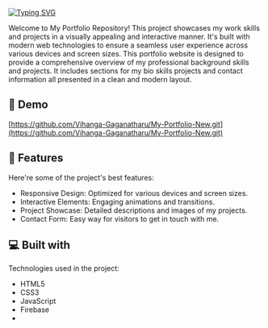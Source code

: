
<a href="https://git.io/typing-svg"><img src="https://readme-typing-svg.herokuapp.com?font=Poppins&weight=500&size=60&pause=1000&center=true&vCenter=true&random=false&width=1200&height=80&lines=My+Portfolio" alt="Typing SVG" /></a>

<p id="description">Welcome to My Portfolio Repository! This project showcases my work skills and projects in a visually appealing and interactive manner. It's built with modern web technologies to ensure a seamless user experience across various devices and screen sizes. This portfolio website is designed to provide a comprehensive overview of my professional background skills and projects. It includes sections for my bio skills projects and contact information all presented in a clean and modern layout.</p>

<h2>🚀 Demo</h2>

[https://github.com/Vihanga-Gaganatharu/My-Portfolio-New.git](https://github.com/Vihanga-Gaganatharu/My-Portfolio-New.git)

  
  
<h2>🧐 Features</h2>

Here're some of the project's best features:

*   Responsive Design: Optimized for various devices and screen sizes.
*   Interactive Elements: Engaging animations and transitions.
*   Project Showcase: Detailed descriptions and images of my projects.
*   Contact Form: Easy way for visitors to get in touch with me.

  
<h2>💻 Built with</h2>

Technologies used in the project:

*   HTML5
*   CSS3
*   JavaScript
*   Firebase
*   
